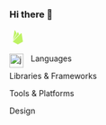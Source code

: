 ### Hi there 👋

<iconify-icon icon="akar-icons:postgresql-fill" style="color: #a3e635;" width="30" height="30"></iconify-icon>
<iconify-icon icon="akar-icons:postgresql-fill" style="color: #a3e635;" width="30" height="30"></iconify-icon>


<svg xmlns="http://www.w3.org/2000/svg" width="30" height="30" viewBox="0 0 24 24"><path fill="#bef264" d="M5.239 15.063L7.21 2.381a.453.453 0 0 1 .847-.145l2.12 3.979l-4.938 8.848zM19.24 18.14L17.363 6.469a.454.454 0 0 0-.766-.246L4.76 18.14l6.55 3.691c.411.23.912.23 1.323 0l6.607-3.691zM13.917 7.955L12.4 5.052a.452.452 0 0 0-.8 0L4.939 16.989l8.978-9.034z"/></svg>

Languages 
<img align="left" alt="javascript" width="25px" style="padding-right:10px;" src="https://cdn.jsdelivr.net/gh/devicons/devicon/icons/javascript/javascript-original.svg" />
          
          
Libraries & Frameworks
   

Tools & Platforms


Design



<!--
**clairenlancaster/clairenlancaster** is a ✨ _special_ ✨ repository because its `README.md` (this file) appears on your GitHub profile.

Here are some ideas to get you started:

- 🔭 I’m currently working on ...
- 🌱 I’m currently learning ...
- 👯 I’m looking to collaborate on ...
- 🤔 I’m looking for help with ...
- 💬 Ask me about ...
- 📫 How to reach me: ...
- 😄 Pronouns: ...
- ⚡ Fun fact: ...
-->
